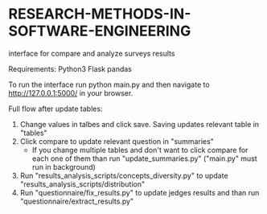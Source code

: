 # RESEARCH-METHODS-IN-SOFTWARE-ENGINEERING
interface for compare and analyze surveys results


Requirements:
Python3
Flask
pandas

To run the interface run python main.py and then navigate to http://127.0.0.1:5000/ in your browser.


Full flow after update tables:
1. Change values in talbes and click save. Saving updates relevant table in "tables"
2. Click compare to update relevant question in "summaries"
	* If you change multiple tables and don't want to click compare for each one of them than run "update_summaries.py" ("main.py" must run in background)
3. Run "results_analysis_scripts/concepts_diversity.py" to update "results_analysis_scripts/distribution"
4. Run "questionnaire/fix_results.py" to update jedges results and than run "questionnaire/extract_results.py"